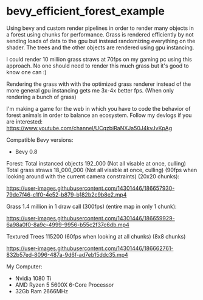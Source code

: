 # bevy_efficient_forest_example

Using bevy and custom render pipelines in order to render many objects in a forest using chunks for performance. Grass is rendered efficiently by not sending loads of data to the gpu but instead randomizing everything on the shader. The trees and the other objects are rendered using gpu instancing. 

I could render 10 million grass straws at 70fps on my gaming pc using this approach. No one should need to render this much grass but it's good to know one can :)

Rendering the grass with with the optimized grass renderer instead of the more general gpu instancing gets me 3x-4x better fps. (When only rendering a bunch of grass)

I'm making a game for the web in which you have to code the behavior of forest animals in order to balance an ecosystem. Follow my devlogs if you are interested: https://www.youtube.com/channel/UCqzbiRaNXJa50J4kvJvKpAg

Compatible Bevy versions:
- Bevy 0.8

Forest:
Total instanced objects 192_000 (Not all visable at once, culling)
Total grass straws 18_000_000 (Not all visable at once, culling)
(90fps when looking around with the current camera constraints)
(20x20 chunks):

https://user-images.githubusercontent.com/14301446/186657930-79de7f46-c1f0-4e52-b879-b182b2c9b8e2.mp4

Grass 1.4 million in 1 draw call (300fps) (entire map in only 1 chunk):

https://user-images.githubusercontent.com/14301446/186659929-6a98a0f0-8a9c-4999-9956-b55c2f37c6db.mp4

Textured Trees 115200  (60fps when looking at all chunks) (8x8 chunks)

https://user-images.githubusercontent.com/14301446/186662761-832b57ed-8096-487a-9d6f-ad7eb15ddc35.mp4

My Computer:
- Nvidia 1080 Ti
- AMD Ryzen 5 5600X 6-Core Processor
- 32Gb Ram 2666MHz
